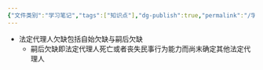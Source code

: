 ```yaml
---
{"文件类别":"学习笔记","tags":["知识点"],"dg-publish":true,"permalink":"/学习笔记/知识点cheese/法定代理人欠缺/","dgPassFrontmatter":true}
---
```


- 法定代理人欠缺包括自始欠缺与嗣后欠缺
	- 嗣后欠缺即法定代理人死亡或者丧失民事行为能力而尚末确定其他法定代理人